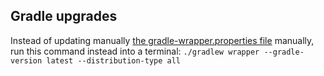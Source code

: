 ## Gradle upgrades

Instead of updating manually [the gradle-wrapper.properties file](gradle-wrapper.properties)
manually, run this command instead into a terminal:
`./gradlew wrapper --gradle-version latest --distribution-type all`

